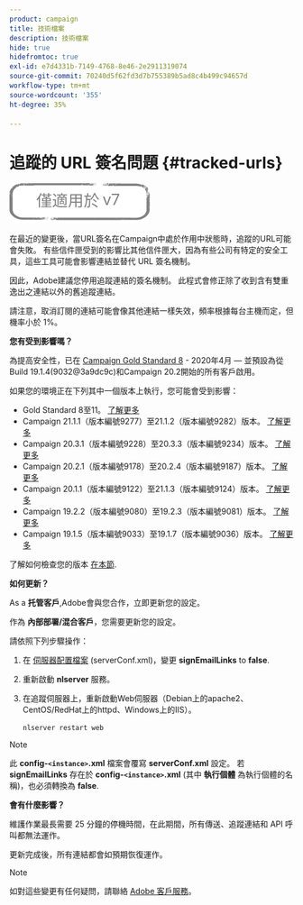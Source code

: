```yaml
---
product: campaign
title: 技術檔案
description: 技術檔案
hide: true
hidefromtoc: true
exl-id: e7d4331b-7149-4768-8e46-2e2911319074
source-git-commit: 70240d5f62fd3d7b755389b5ad8c4b499c94657d
workflow-type: tm+mt
source-wordcount: '355'
ht-degree: 35%

---
```


# 追蹤的 URL 簽名問題 {#tracked-urls}

![](../../assets/v7-only.svg)

在最近的變更後，當URL簽名在Campaign中處於作用中狀態時，追蹤的URL可能會失敗。 有些信件匣受到的影響比其他信件匣大，因為有些公司有特定的安全工具，這些工具可能會影響連結並替代 URL 簽名機制。

因此，Adobe建議您停用追蹤連結的簽名機制。 此程式會修正除了收到含有雙重逸出之連結以外的舊追蹤連結。

請注意，取消訂閱的連結可能會像其他連結一樣失效，頻率根據每台主機而定，但機率小於 1%。

**您有受到影響嗎？**

為提高安全性，已在 [Campaign Gold Standard 8](../../rn/using/gold-standard.md#gs8) - 2020年4月 — 並預設為從Build 19.1.4(9032@3a9dc9c)和Campaign 20.2開始的所有客戶啟用。

如果您的環境正在下列其中一個版本上執行，您可能會受到影響：

* Gold Standard 8至11。 [了解更多](../../rn/using/gold-standard.md#gs-8)
* Campaign 21.1.1（版本編號9277）至21.1.2（版本編號9282）版本。 [了解更多](../../rn/using/latest-release.md)
* Campaign 20.3.1（版本編號9228）至20.3.3（版本編號9234）版本。 [了解更多](../../rn/using/release--2020.md#release-20-3)
* Campaign 20.2.1（版本編號9178）至20.2.4（版本編號9187）版本。 [了解更多](../../rn/using/release--2020.md#release-20-2)
* Campaign 20.1.1（版本編號9122）至21.1.3（版本編號9124）版本。 [了解更多](../../rn/using/release--2020.md#release-20-1)
* Campaign 19.2.2（版本編號9080）至19.2.3（版本編號9081）版本。 [了解更多](../../rn/using/release--2019.md#release-19-2)
* Campaign 19.1.5（版本編號9033）至19.1.7（版本編號9036）版本。 [了解更多](../../rn/using/release--2019.md#release-19-1)


了解如何檢查您的版本 [在本節](../../platform/using/launching-adobe-campaign.md#getting-your-campaign-version).

**如何更新？**

As a **托管客戶**,Adobe會與您合作，立即更新您的設定。

作為 **內部部署/混合客戶**，您需要更新您的設定。

請依照下列步驟操作：

1. 在 [伺服器配置檔案](../../installation/using/the-server-configuration-file.md) (serverConf.xml)，變更 **signEmailLinks** to **false**.
1. 重新啟動 **nlserver** 服務。
1. 在追蹤伺服器上，重新啟動Web伺服器（Debian上的apache2、CentOS/RedHat上的httpd、Windows上的IIS）。

   ```
   nlserver restart web
   ```

>[!NOTE]
>
>此 **config-`<instance>`.xml** 檔案會覆寫 **serverConf.xml** 設定。 若 **signEmailLinks** 存在於  **config-`<instance>`.xml** (其中 **執行個體** 為執行個體的名稱)，也必須轉換為 **false**.

**會有什麼影響？**

維護作業最長需要 25 分鐘的停機時間，在此期間，所有傳送、追蹤連結和 API 呼叫都無法運作。

更新完成後，所有連結都會如預期恢復運作。

>[!NOTE]
>
>如對這些變更有任何疑問，請聯絡 [Adobe 客戶服務](https://helpx.adobe.com/tw/enterprise/admin-guide.html/enterprise/using/support-for-experience-cloud.ug.html)。

